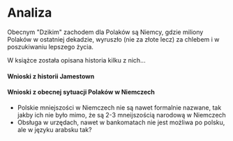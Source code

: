 # Analiza


Obecnym "Dzikim" zachodem dla Polaków są Niemcy, gdzie miliony Polaków w ostatniej dekadzie, wyruszło (nie za złote lecz) za chlebem i w poszukiwaniu lepszego życia.

W książce została opisana historia kilku z nich...


#### Wnioski z historii Jamestown


#### Wnioski z obecnej sytuacji Polaków w Niemczech

+ Polskie mniejszości w Niemczech nie są nawet formalnie nazwane, tak jakby ich nie było mimo, że są 2-3 mneijszością narodową w Niemczech
+ Obsługa w urzędach, nawet w bankomatach nie jest możliwa po polsku, ale w języku arabsku tak?



